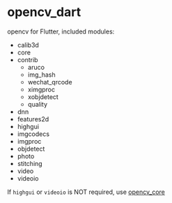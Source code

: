 # opencv_dart

opencv for Flutter, included modules:

- calib3d
- core
- contrib
  - aruco
  - img_hash
  - wechat_qrcode
  - ximgproc
  - xobjdetect
  - quality
- dnn
- features2d
- highgui
- imgcodecs
- imgproc
- objdetect
- photo
- stitching
- video
- videoio

If `highgui` or `videoio` is NOT required, use [opencv_core](https://pub.dev/packages/opencv_core)

